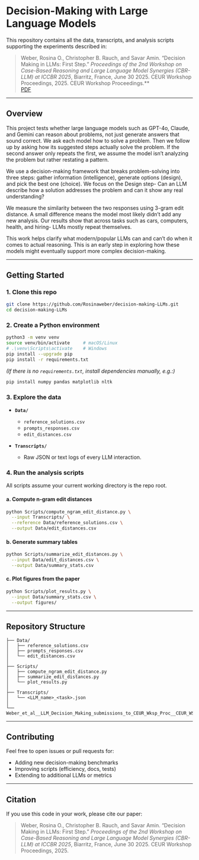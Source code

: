 
# Decision-Making with Large Language Models

This repository contains all the data, transcripts, and analysis scripts supporting the experiments described in:

> Weber, Rosina O., Christopher B. Rauch, and Savar Amin. “Decision Making in LLMs: First Step.” *Proceedings of the 2nd Workshop on Case-Based Reasoning and Large Language Model Synergies (CBR-LLM) at ICCBR 2025*, Biarritz, France, June 30 2025. CEUR Workshop Proceedings, 2025.&#x20;
> CEUR Workshop Proceedings.**  
> [PDF](Weber_et_al__LLM_Decision_Making_submissions_to_CEUR_Wksp_Proc__CEUR_WS_org.pdf)

---

## Overview

This project tests whether large language models such as GPT-4o, Claude, and Gemini can reason about problems, not just generate answers that sound correct. We ask each model how to solve a problem. Then we follow up by asking how its suggested steps actually solve the problem. If the second answer only repeats the first, we assume the model isn’t analyzing the problem but rather restating a pattern.

We use a decision-making framework that breaks problem-solving into three steps: gather information (intelligence), generate options (design), and pick the best one (choice). We focus on the Design step- Can an LLM describe how a solution addresses the problem and can it show any real understanding?

We measure the similarity between the two responses using 3-gram edit distance. A small difference means the model most likely didn’t add any new analysis. Our results show that across tasks such as cars, computers, health, and hiring- LLMs mostly repeat themselves.

This work helps clarify what modern/popular LLMs can and can’t do when it comes to actual reasoning. This is an early step in exploring how these models might eventually support more complex decision-making.

---

## Getting Started

### 1. Clone this repo
```bash
git clone https://github.com/Rosinaweber/decision-making-LLMs.git
cd decision-making-LLMs
````

### 2. Create a Python environment

```bash
python3 -m venv venv
source venv/bin/activate     # macOS/Linux
# .\venv\Scripts\activate    # Windows
pip install --upgrade pip
pip install -r requirements.txt
```

*(If there is no `requirements.txt`, install dependencies manually, e.g.:)*

```bash
pip install numpy pandas matplotlib nltk
```

### 3. Explore the data

* **`Data/`**

  * `reference_solutions.csv`
  * `prompts_responses.csv`
  * `edit_distances.csv`

* **`Transcripts/`**

  * Raw JSON or text logs of every LLM interaction.

### 4. Run the analysis scripts

All scripts assume your current working directory is the repo root.

#### a. Compute n-gram edit distances

```bash
python Scripts/compute_ngram_edit_distance.py \
  --input Transcripts/ \
  --reference Data/reference_solutions.csv \
  --output Data/edit_distances.csv
```

#### b. Generate summary tables

```bash
python Scripts/summarize_edit_distances.py \
  --input Data/edit_distances.csv \
  --output Data/summary_stats.csv
```

#### c. Plot figures from the paper

```bash
python Scripts/plot_results.py \
  --input Data/summary_stats.csv \
  --output figures/
```

---

## Repository Structure

```
├── Data/
│   ├── reference_solutions.csv
│   ├── prompts_responses.csv
│   └── edit_distances.csv
│
├── Scripts/
│   ├── compute_ngram_edit_distance.py
│   ├── summarize_edit_distances.py
│   └── plot_results.py
│
├── Transcripts/
│   └── <LLM_name>_<task>.json
│
└── Weber_et_al__LLM_Decision_Making_submissions_to_CEUR_Wksp_Proc__CEUR_WS_org.pdf
```

---

## Contributing

Feel free to open issues or pull requests for:

* Adding new decision-making benchmarks
* Improving scripts (efficiency, docs, tests)
* Extending to additional LLMs or metrics

---

## Citation

If you use this code in your work, please cite our paper:

> Weber, Rosina O., Christopher B. Rauch, and Savar Amin. “Decision Making in LLMs: First Step.” *Proceedings of the 2nd Workshop on Case-Based Reasoning and Large Language Model Synergies (CBR-LLM) at ICCBR 2025*, Biarritz, France, June 30 2025. CEUR Workshop Proceedings, 2025.&#x20;


```
```
